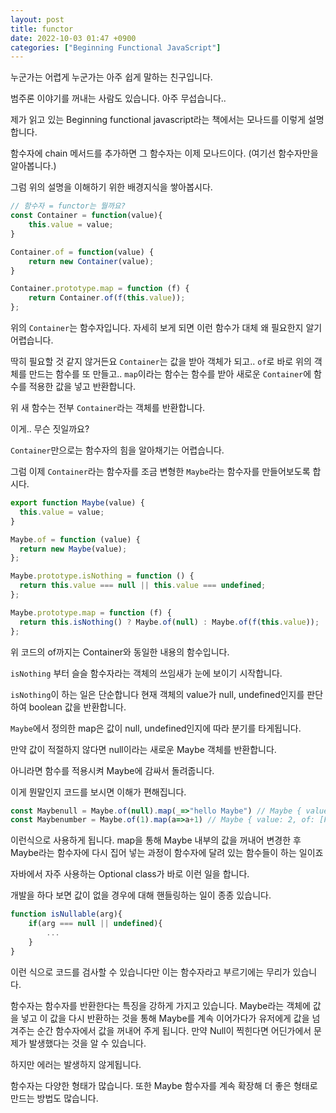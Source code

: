 ```yaml
---
layout: post
title: functor
date: 2022-10-03 01:47 +0900
categories: ["Beginning Functional JavaScript"]
---
```




누군가는 어렵게 누군가는 아주 쉽게 말하는 친구입니다.


범주론 이야기를 꺼내는 사람도 있습니다. 아주 무섭습니다..


제가 읽고 있는 Beginning functional javascript라는 책에서는 모나드를 이렇게 설명합니다.

함수자에 chain 메서드를 추가하면 그 함수자는 이제 모나드이다. (여기선 함수자만을 알아봅니다.)



그럼 위의 설명을 이해하기 위한 배경지식을 쌓아봅시다.


```js
// 함수자 = functor는 뭘까요?
const Container = function(value){
    this.value = value;
}

Container.of = function(value) {
    return new Container(value);
}

Container.prototype.map = function (f) {
    return Container.of(f(this.value));
};
```

위의 `Container`는 함수자입니다. 자세히 보게 되면 이런 함수가 대체 왜 필요한지 알기 어렵습니다.


딱히 필요할 것 같지 않거든요 `Container`는 값을 받아 객체가 되고..
`of`로 바로 위의 객체를 만드는 함수를 또 만들고..
`map`이라는 함수는 함수를 받아 새로운 `Container`에 함수를 적용한 값을 넣고 반환합니다.

위 새 함수는 전부 `Container`라는 객체를 반환합니다.

이게.. 무슨 짓일까요?


`Container`만으로는 함수자의 힘을 알아채기는 어렵습니다.


그럼 이제 `Container`라는 함수자를 조금 변형한 `Maybe`라는 함수자를 만들어보도록 합시다.


```js
export function Maybe(value) {
  this.value = value;
}

Maybe.of = function (value) {
  return new Maybe(value);
};

Maybe.prototype.isNothing = function () {
  return this.value === null || this.value === undefined;
};

Maybe.prototype.map = function (f) {
  return this.isNothing() ? Maybe.of(null) : Maybe.of(f(this.value));
};
```

위 코드의 of까지는 Container와 동일한 내용의 함수입니다.

`isNothing` 부터 슬슬 함수자라는 객체의 쓰임새가 눈에 보이기 시작합니다.


`isNothing`이 하는 일은 단순합니다 현재 객체의 value가 null, undefined인지를 판단하여
boolean 값을 반환합니다.


`Maybe`에서 정의한 map은 값이 null, undefined인지에 따라 분기를 타게됩니다.

만약 값이 적절하지 않다면 null이라는 새로운 Maybe 객체를 반환합니다.

아니라면 함수를 적용시켜 Maybe에 감싸서 돌려줍니다.



이게 뭔말인지 코드를 보시면 이해가 편해집니다.

```js
const Maybenull = Maybe.of(null).map(_=>"hello Maybe") // Maybe { value: null, of: [Function], ... }
const Maybenumber = Maybe.of(1).map(a=>a+1) // Maybe { value: 2, of: [Function], ... }
```
이런식으로 사용하게 됩니다. map을 통해 Maybe 내부의 값을 꺼내어 변경한 후 Maybe라는 함수자에 다시 집어 넣는 과정이
함수자에 달려 있는 함수들이 하는 일이죠

자바에서 자주 사용하는 Optional class가 바로 이런 일을 합니다.

개발을 하다 보면 값이 없을 경우에 대해 핸들링하는 일이 종종 있습니다.

```js
function isNullable(arg){
    if(arg === null || undefined){
        ...
    }
}
```
이런 식으로 코드를 검사할 수 있습니다만 이는 함수자라고 부르기에는 무리가 있습니다.

함수자는 함수자를 반환한다는 특징을 강하게 가지고 있습니다. Maybe라는 객체에
값을 넣고 이 값을 다시 반환하는 것을 통해 Maybe를 계속 이어가다가 유저에게 값을 넘겨주는 순간 함수자에서
값을 꺼내어 주게 됩니다. 만약 Null이 찍힌다면 어딘가에서 문제가 발생했다는 것을 알 수 있습니다.

하지만 에러는 발생하지 않게됩니다.

함수자는 다양한 형태가 많습니다. 또한 Maybe 함수자를 계속 확장해 더 좋은 형태로 만드는 방법도 많습니다.
